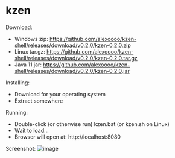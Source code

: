 # kzen

Download:
- Windows zip: https://github.com/alexoooo/kzen-shell/releases/download/v0.2.0/kzen-0.2.0.zip
- Linux tar.gz: https://github.com/alexoooo/kzen-shell/releases/download/v0.2.0/kzen-0.2.0.tar.gz
- Java 11 jar: https://github.com/alexoooo/kzen-shell/releases/download/v0.2.0/kzen-0.2.0.jar

Installing:
- Download for your operating system
- Extract somewhere

Running:
- Double-click (or otherwise run) kzen.bat (or kzen.sh on Linux)
- Wait to load...
- Browser will open at: http://localhost:8080

Screenshot:
![image](https://user-images.githubusercontent.com/4985552/47625654-ce25d600-dafc-11e8-80ac-f09cf75f198b.png)
